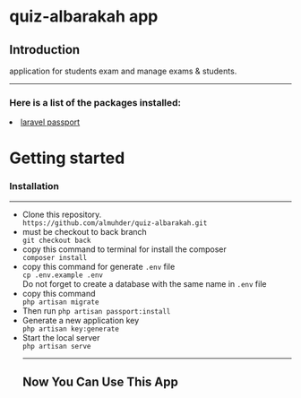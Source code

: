 # quiz-albarakah app
## Introduction
application for students exam and manage exams & students.
<hr> 

### Here is a list of the packages installed:
<li><a href="https://laravel.com/docs/9.x/passport">laravel passport</a></li>

# Getting started
### Installation
<hr> 

<ul>
<li>Clone this repository.</li>
<code>https://github.com/almuhder/quiz-albarakah.git</code>
<li>must be checkout to back branch </li>
<code>git checkout back</code>
<li>copy this command to terminal for install the composer</li>
<code>composer install</code><br>
<li>copy this command for generate <code>.env</code> file </li>
<code>cp .env.example .env </code><br>
Do not forget to create a database with the same name in <code>.env</code> file
<li>copy this command </li>
<code>php artisan migrate</code>
<li>Then run <code>php artisan passport:install</code></li>
<li>Generate a new application key</li>
<code>php artisan key:generate</code>
<li>Start the local server</li>
<code>php artisan serve </code>
<hr>

## Now You Can Use This App 
</ul>

